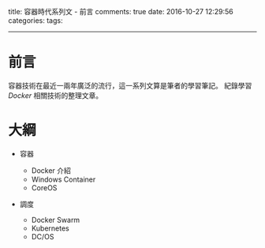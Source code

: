 title: 容器時代系列文 - 前言
comments: true
date: 2016-10-27 12:29:56
categories:
tags:

---

# 前言

容器技術在最近一兩年廣泛的流行，這一系列文算是筆者的學習筆記。
紀錄學習 _Docker_ 相關技術的整理文章。

# 大綱

- 容器
  - Docker 介紹
  - Windows Container
  - CoreOS

- 調度
  - Docker Swarm
  - Kubernetes
  - DC/OS